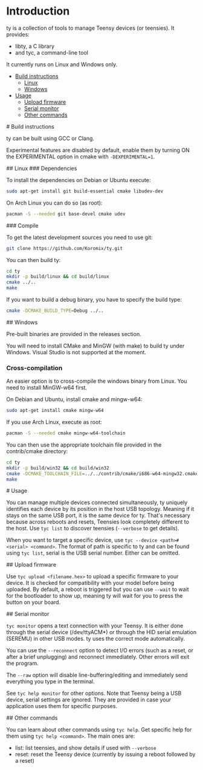 # Introduction

ty is a collection of tools to manage Teensy devices (or teensies). It provides:
- libty, a C library
- and tyc, a command-line tool

It currently runs on Linux and Windows only.

- [Build instructions](#build)
  - [Linux](#build_linux)
  - [Windows](#build_windows)
- [Usage](#usage)
  - [Upload firmware](#usage_upload)
  - [Serial monitor](#usage_monitor)
  - [Other commands](#usage_misc)

<a name="build"/>
# Build instructions

ty can be built using GCC or Clang.

Experimental features are disabled by default, enable them by turning ON the EXPERIMENTAL option in cmake with `-DEXPERIMENTAL=1`.

<a name="build_linux"/>
## Linux

<a name="build_linux_dependencies"/>
### Dependencies

To install the dependencies on Debian or Ubuntu execute:
```bash
sudo apt-get install git build-essential cmake libudev-dev
```

On Arch Linux you can do so (as root):
```bash
pacman -S --needed git base-devel cmake udev
```

<a name="build_linux_compile"/>
### Compile

To get the latest development sources you need to use git:
```bash
git clone https://github.com/Koromix/ty.git
```

You can then build ty:
```bash
cd ty
mkdir -p build/linux && cd build/linux
cmake ../..
make
```

If you want to build a debug binary, you have to specify the build type:
```bash
cmake -DCMAKE_BUILD_TYPE=Debug ../..
```

<a name="build_windows"/>
## Windows

Pre-built binaries are provided in the releases section.

You will need to install CMake and MinGW (with make) to build ty under Windows. Visual Studio is not supported at the moment.

### Cross-compilation

An easier option is to cross-compile the windows binary from Linux. You need to install MinGW-w64 first.

On Debian and Ubuntu, install cmake and mingw-w64:
```bash
sudo apt-get install cmake mingw-w64
```

If you use Arch Linux, execute as root:
```bash
pacman -S --needed cmake mingw-w64-toolchain
```

You can then use the appropriate toolchain file provided in the contrib/cmake directory:
```bash
cd ty
mkdir -p build/win32 && cd build/win32
cmake -DCMAKE_TOOLCHAIN_FILE=../../contrib/cmake/i686-w64-mingw32.cmake ../..
make
```

<a name="usage"/>
# Usage

You can manage multiple devices connected simultaneously, ty uniquely identifies each device by its position in the host USB topology. Meaning if it stays on the same USB port, it is the same device for ty. That's necessary because across reboots and resets, Teensies look completely different to the host. Use `tyc list` to discover teensies (`--verbose` to get details).

When you want to target a specific device, use `tyc --device <path>#<serial> <command>`. The format of path is specific to ty and can be found using `tyc list`, serial is the USB serial number. Either can be omitted.

<a name="usage_upload"/>
## Upload firmware

Use `tyc upload <filename.hex>` to upload a specific firmware to your device. It is checked for compatibility with your model before being uploaded. By default, a reboot is triggered but you can use `--wait` to wait for the bootloader to show up, meaning ty will wait for you to press the button on your board.

<a name="usage_monitor"/>
## Serial monitor

`tyc monitor` opens a text connection with your Teensy. It is either done through the serial device (/dev/ttyACM*) or through the HID serial emulation (SEREMU) in other USB modes. ty uses the correct mode automatically.

You can use the `--reconnect` option to detect I/O errors (such as a reset, or after a brief unplugging) and reconnect immediately. Other errors will exit the program.

The `--raw` option will disable line-buffering/editing and immediately send everything you type in the terminal.

See `tyc help monitor` for other options. Note that Teensy being a USB device, serial settings are ignored. They are provided in case your application uses them for specific purposes.

<a name="usage_misc"/>
## Other commands

You can learn about other commands using `tyc help`. Get specific help for them using `tyc help <command>`. The main ones are:
* list: list teensies, and show details if used with `--verbose`
* reset: reset the Teensy device (currently by issuing a reboot followed by a reset)
